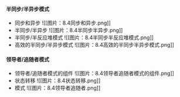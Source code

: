 #### 半同步/半异步模式
- 同步和异步
![[图片：8.4同步和异步.png]]
- 半同步/半异步
![[图片：8.4半同步半异步.png]]
- 半同步/半反应堆模式
![[图片：8.4半同步半反应堆模式.png]]
- 高效的半同步/半异步模式
![[图片：8.4高效的半同步半异步模式.png]]

#### 领导者/追随者模式
- 领导者/追随者模式的组件
![[图片：8.4领导者追随者模式的组件.png]]
- 状态转移
![[图片：8.4状态转移.png]]
- 模式
![[图片：8.4领导者追随者.png]]
